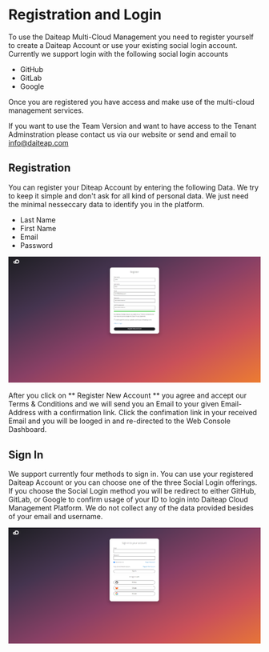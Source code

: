 # Registration and Login

To use the Daiteap Multi-Cloud Management you need to register yourself to create a Daiteap Account or use your existing social login account.
Currently we support login with the following social login accounts

- GitHub
- GitLab
- Google

Once you are registered you have access and make use of the multi-cloud management services.

If you want to use the Team Version and want to have access to the Tenant Adminstration please contact us via our website or send and email to info@daiteap.com


## Registration

You can register your Diteap Account by entering the following Data. We try to keep it simple and don't ask for all kind of personal data. 
We just need the minimal nesseccary data to identify you in the platform.   

- Last Name 
- First Name
- Email
- Password

![Screenshot](img/register.png)

After you click on ** Register New Account ** you agree and accept our Terms & Conditions and we will send you an Email to your given Email-Address with a confirmation link.
Click the confimation link in your received Email and you will be looged in and re-directed to the Web Console Dashboard.  

## Sign In

We support currently four methods to sign in. You can use your registered Daiteap Account or you can choose one of the three Social Login offerings.
If you choose the Social Login method you will be redirect to either GitHub, GitLab, or Google to confirm usage of your ID to login into Daiteap Cloud Management Platform.
We do not collect any of the data provided besides of your email and username.  

![Screenshot](img/sign_in.png)

